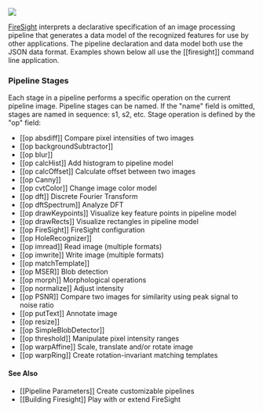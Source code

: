 <a href="https://github.com/firepick1/FirePick/wiki/Status"><img src="https://github.com/firepick1/FirePick/wiki/prototype.png"></a>

[FireSight](https://github.com/firepick1/FireSight/blob/master/README.md) interprets a declarative specification of an image processing pipeline that generates a data model of the recognized features for use by other applications. The pipeline declaration and data model both use the JSON data format. Examples shown below all use the [[firesight]] command line application.

### Pipeline Stages 
Each stage in a pipeline performs a specific operation on the current pipeline image. Pipeline stages can be named. If the "name" field is omitted, stages are named in sequence: s1, s2, etc. Stage operation is defined by the "op" field:
* [[op absdiff]] Compare pixel intensities of two images 
* [[op backgroundSubtractor]]
* [[op blur]]
* [[op calcHist]] Add histogram to pipeline model
* [[op calcOffset]] Calculate offset between two images
* [[op Canny]]
* [[op cvtColor]] Change image color model
* [[op dft]] Discrete Fourier Transform
* [[op dftSpectrum]] Analyze DFT
* [[op drawKeypoints]] Visualize key feature points in pipeline model
* [[op drawRects]] Visualize rectangles in pipeline model 
* [[op FireSight]] FireSight configuration
* [[op HoleRecognizer]]
* [[op imread]] Read image (multiple formats)
* [[op imwrite]] Write image (multiple formats)
* [[op matchTemplate]] 
* [[op MSER]] Blob detection
* [[op morph]] Morphological operations
* [[op normalize]] Adjust intensity
* [[op PSNR]] Compare two images for similarity using peak signal to noise ratio 
* [[op putText]] Annotate image
* [[op resize]]
* [[op SimpleBlobDetector]]
* [[op threshold]] Manipulate pixel intensity ranges
* [[op warpAffine]] Scale, translate and/or rotate image
* [[op warpRing]] Create rotation-invariant matching templates

#### See Also
* [[Pipeline Parameters]] Create customizable pipelines
* [[Building Firesight]] Play with or extend FireSight

